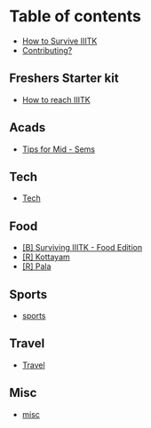# Table of contents

* [How to Survive IIITK](README.md)
* [Contributing?](how-to-contribute.md)

## Freshers Starter kit

* [How to reach IIITK](<fresher starter kit/README.md>)

## Acads

* [Tips for Mid - Sems](academics/README.md)

## Tech

* [Tech](tech/README.md)

## Food

* [\[B\] Surviving IIITK - Food Edition](food/food.md)
* [\[R\] Kottayam](food/kottayam.md)
* [\[R\] Pala](food/pala.md)

## Sports

* [sports](sports/README.md)

## Travel

* [Travel](travel/README.md)

## Misc

* [misc](misc/README.md)
